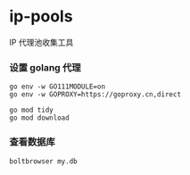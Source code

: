 # ip-pools
IP 代理池收集工具

### 设置 golang 代理
```shell
go env -w GO111MODULE=on
go env -w GOPROXY=https://goproxy.cn,direct

go mod tidy 
go mod download     
```

### 查看数据库

```shell
boltbrowser my.db
```


